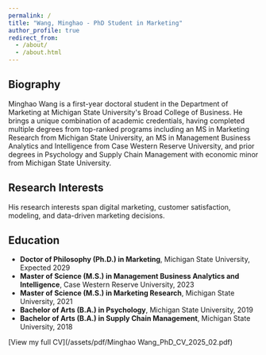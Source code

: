 ```yaml
---
permalink: /
title: "Wang, Minghao - PhD Student in Marketing"
author_profile: true
redirect_from: 
  - /about/
  - /about.html
---
```

## Biography
Minghao Wang is a first-year doctoral student in the Department of Marketing at Michigan State University's Broad College of Business. 
He brings a unique combination of academic credentials, having completed multiple degrees from top-ranked programs including an MS in Marketing Research from Michigan State University, an MS in Management Business Analytics and Intelligence from Case Western Reserve University, and prior degrees in Psychology and Supply Chain Management with economic minor from Michigan State University. 

## Research Interests
His research interests span digital marketing, customer satisfaction, modeling, and data-driven marketing decisions.

## Education
* **Doctor of Philosophy (Ph.D.) in Marketing**, Michigan State University, Expected 2029
* **Master of Science (M.S.) in Management Business Analytics and Intelligence**, Case Western Reserve University, 2023
* **Master of Science (M.S.) in Marketing Research**, Michigan State University, 2021
* **Bachelor of Arts (B.A.) in Psychology**, Michigan State University, 2019
* **Bachelor of Arts (B.A.) in Supply Chain Management**, Michigan State University, 2018

[View my full CV](/assets/pdf/Minghao Wang_PhD_CV_2025_02.pdf)